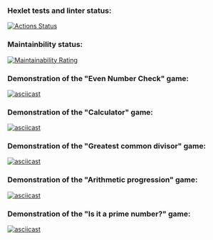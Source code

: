 ### Hexlet tests and linter status:
[![Actions Status](https://github.com/MetaSveta/python-project-49/actions/workflows/hexlet-check.yml/badge.svg)](https://github.com/MetaSveta/python-project-49/actions)

### Maintainbility status:
[![Maintainability Rating](https://sonarcloud.io/api/project_badges/measure?project=MetaSveta_python-project-49&metric=sqale_rating)](https://sonarcloud.io/summary/new_code?id=MetaSveta_python-project-49)

### Demonstration of the "Even Number Check" game:
[![asciicast](https://asciinema.org/a/qs8E4ABu0zSP9RGghPwhuL7GP.svg)](https://asciinema.org/a/qs8E4ABu0zSP9RGghPwhuL7GP)

### Demonstration of the "Calculator" game:
[![asciicast](https://asciinema.org/a/yNvRz02EV9nIdcZX1v346qmpC.svg)](https://asciinema.org/a/yNvRz02EV9nIdcZX1v346qmpC)

### Demonstration of the "Greatest common divisor" game:
[![asciicast](https://asciinema.org/a/xeTY4ayy3YNz3Xeu8KOVx2PtP.svg)](https://asciinema.org/a/xeTY4ayy3YNz3Xeu8KOVx2PtP)

### Demonstration of the "Arithmetic progression" game:
[![asciicast](https://asciinema.org/a/1NsRbL1zNiWGUZZgNmrwOax09.svg)](https://asciinema.org/a/1NsRbL1zNiWGUZZgNmrwOax09)

### Demonstration of the "Is it a prime number?" game:
[![asciicast](https://asciinema.org/a/bKi2JJZMAyIrTuAxAS5aSjvOA.svg)](https://asciinema.org/a/bKi2JJZMAyIrTuAxAS5aSjvOA)

